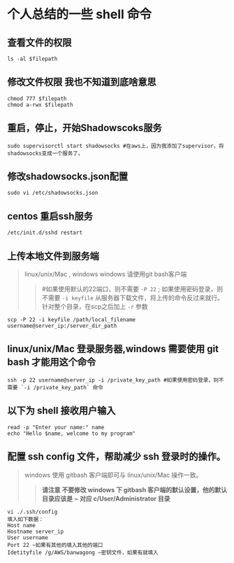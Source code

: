 # 个人总结的一些 shell 命令

## 查看文件的权限

    ls -al $filepath

## 修改文件权限 我也不知道到底啥意思

    chmod 777 $filepath
    chmod a-rwx $filepath

## 重启，停止，开始Shadowscoks服务

    sudo supervisorctl start shadowsocks #在aws上，因为我添加了supervisor，将shadowsocks变成一个服务了。

## 修改shadowsocks.json配置

    sudo vi /etc/shadowsocks.json

## centos 重启ssh服务

    /etc/init.d/sshd restart

## 上传本地文件到服务端

> linux/unix/Mac , windows windows 请使用git bash客户端
>> #如果使用默认的22端口，则不需要 `-P 22` ; 如果使用密码登录，则不需要 `-i keyfile`
>> 从服务器下载文件，将上传的命令反过来就行。针对整个目录，在scp之后加上 `-r` 参数

    scp -P 22 -i keyfile /path/local_filename username@server_ip:/server_dir_path

## linux/unix/Mac 登录服务器,windows 需要使用 git bash 才能用这个命令

    ssh -p 22 username@server_ip -i /private_key_path #如果使用密码登录，则不需要 `-i /private_key_path` 命令

## 以下为 shell 接收用户输入

    read -p "Enter your name:" name
    echo "Hello $name, welcome to my program"

## 配置 ssh config 文件，帮助减少 ssh 登录时的操作。

>windows 使用 gitbash 客户端即可与 linux/unix/Mac 操作一致。
>>**请注意 不要修改 windows 下 gitbash 客户端的默认设置，他的默认目录应该是 ~ 对应 c/User/Administrator 目录**

    vi ./.ssh/config
    填入如下数据：
    Host name
    Hostname server_ip
    User username
    Port 22 ~如果有其他的填入其他的端口
    Idetityfile /g/AWS/banwagong ~密钥文件，如果有就填入

